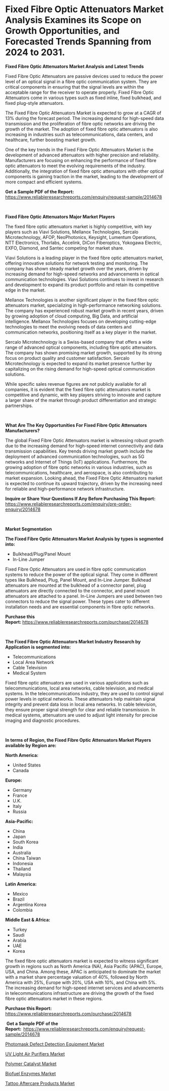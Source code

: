 <p><h1>Fixed Fibre Optic Attenuators Market Analysis Examines its Scope on Growth Opportunities, and Forecasted Trends Spanning from 2024 to 2031.</h1></p><p><strong>Fixed Fibre Optic Attenuators Market Analysis and Latest Trends</strong></p>
<p><p>Fixed Fibre Optic Attenuators are passive devices used to reduce the power level of an optical signal in a fibre optic communication system. They are critical components in ensuring that the signal levels are within the acceptable range for the receiver to operate properly. Fixed Fibre Optic Attenuators come in various types such as fixed inline, fixed bulkhead, and fixed plug-style attenuators.</p><p>The Fixed Fibre Optic Attenuators Market is expected to grow at a CAGR of 13% during the forecast period. The increasing demand for high-speed data transmission and the proliferation of fibre optic networks are driving the growth of the market. The adoption of fixed fibre optic attenuators is also increasing in industries such as telecommunications, data centers, and healthcare, further boosting market growth.</p><p>One of the key trends in the Fixed Fibre Optic Attenuators Market is the development of advanced attenuators with higher precision and reliability. Manufacturers are focusing on enhancing the performance of fixed fibre optic attenuators to meet the evolving requirements of the industry. Additionally, the integration of fixed fibre optic attenuators with other optical components is gaining traction in the market, leading to the development of more compact and efficient systems.</p></p>
<p><strong>Get a Sample PDF of the Report:&nbsp;</strong> <a href="https://www.reliableresearchreports.com/enquiry/request-sample/2014678">https://www.reliableresearchreports.com/enquiry/request-sample/2014678</a></p>
<p>&nbsp;</p>
<p><strong>Fixed Fibre Optic Attenuators Major Market Players</strong></p>
<p><p>The fixed fibre optic attenuators market is highly competitive, with key players such as Viavi Solutions, Mellanox Technologies, Sercalo Microtechnology, AFOP, NeoPhotonics, Keysight, Lumentum Operations, NTT Electronics, Thorlabs, Accelink, DiCon Fiberoptics, Yokogawa Electric, EXFO, Diamond, and Santec competing for market share.</p><p>Viavi Solutions is a leading player in the fixed fibre optic attenuators market, offering innovative solutions for network testing and monitoring. The company has shown steady market growth over the years, driven by increasing demand for high-speed networks and advancements in optical communication technologies. Viavi Solutions continues to invest in research and development to expand its product portfolio and retain its competitive edge in the market.</p><p>Mellanox Technologies is another significant player in the fixed fibre optic attenuators market, specializing in high-performance networking solutions. The company has experienced robust market growth in recent years, driven by growing adoption of cloud computing, Big Data, and artificial intelligence. Mellanox Technologies focuses on developing cutting-edge technologies to meet the evolving needs of data centers and communication networks, positioning itself as a key player in the market.</p><p>Sercalo Microtechnology is a Swiss-based company that offers a wide range of advanced optical components, including fibre optic attenuators. The company has shown promising market growth, supported by its strong focus on product quality and customer satisfaction. Sercalo Microtechnology is expected to expand its market presence further by capitalizing on the rising demand for high-speed optical communication solutions.</p><p>While specific sales revenue figures are not publicly available for all companies, it is evident that the fixed fibre optic attenuators market is competitive and dynamic, with key players striving to innovate and capture a larger share of the market through product differentiation and strategic partnerships.</p></p>
<p>&nbsp;</p>
<p><strong>What Are The Key Opportunities For Fixed Fibre Optic Attenuators Manufacturers?</strong></p>
<p><p>The global Fixed Fibre Optic Attenuators market is witnessing robust growth due to the increasing demand for high-speed internet connectivity and data transmission capabilities. Key trends driving market growth include the deployment of advanced communication technologies, such as 5G networks and Internet of Things (IoT) applications. Furthermore, the growing adoption of fibre optic networks in various industries, such as telecommunications, healthcare, and aerospace, is also contributing to market expansion. Looking ahead, the Fixed Fibre Optic Attenuators market is expected to continue its upward trajectory, driven by the increasing need for reliable and high-performance network infrastructure.</p></p>
<p><strong>Inquire or Share Your Questions If Any Before Purchasing This Report:</strong> <a href="https://www.reliableresearchreports.com/enquiry/pre-order-enquiry/2014678">https://www.reliableresearchreports.com/enquiry/pre-order-enquiry/2014678</a></p>
<p>&nbsp;</p>
<p><strong>Market Segmentation</strong></p>
<p><strong>The Fixed Fibre Optic Attenuators Market Analysis by types is segmented into:</strong></p>
<p><ul><li>Bulkhead/Plug/Panel Mount</li><li>In-Line Jumper</li></ul></p>
<p><p>Fixed Fibre Optic Attenuators are used in fibre optic communication systems to reduce the power of the optical signal. They come in different types like Bulkhead, Plug, Panel Mount, and In-Line Jumper. Bulkhead attenuators are mounted at the bulkhead of a connector panel, plug attenuators are directly connected to the connector, and panel mount attenuators are attached to a panel. In-Line Jumpers are used between two connectors to reduce the signal power. These types cater to different installation needs and are essential components in fibre optic networks.</p></p>
<p><strong>Purchase this Report:&nbsp;</strong><a href="https://www.reliableresearchreports.com/purchase/2014678">https://www.reliableresearchreports.com/purchase/2014678</a></p>
<p>&nbsp;</p>
<p><strong>The Fixed Fibre Optic Attenuators Market Industry Research by Application is segmented into:</strong></p>
<p><ul><li>Telecommunications</li><li>Local Area Network</li><li>Cable Television</li><li>Medical System</li></ul></p>
<p><p>Fixed fibre optic attenuators are used in various applications such as telecommunications, local area networks, cable television, and medical systems. In the telecommunications industry, they are used to control signal power levels in optical networks. These attenuators help maintain signal integrity and prevent data loss in local area networks. In cable television, they ensure proper signal strength for clear and reliable transmission. In medical systems, attenuators are used to adjust light intensity for precise imaging and diagnostic procedures.</p></p>
<p>&nbsp;</p>
<p><strong>In terms of Region, the Fixed Fibre Optic Attenuators Market Players available by Region are:</strong></p>
<p>
    <p> <strong> North America: </strong>
        <ul>
            <li>United States</li>
            <li>Canada</li>
        </ul>
        </p> 
    <p> <strong> Europe: </strong>
        <ul>
            <li>Germany</li>
            <li>France</li>
            <li>U.K.</li>
            <li>Italy</li>
            <li>Russia</li>
        </ul>
        </p> 
    <p> <strong> Asia-Pacific: </strong>
        <ul>
            <li>China</li>
            <li>Japan</li>
            <li>South Korea</li>
            <li>India</li>
            <li>Australia</li>
            <li>China Taiwan</li>
            <li>Indonesia</li>
            <li>Thailand</li>
            <li>Malaysia</li>
        </ul>
        </p> 
    <p> <strong> Latin America: </strong>
        <ul>
            <li>Mexico</li>
            <li>Brazil</li>
            <li>Argentina Korea</li>
            <li>Colombia</li>
        </ul>
        </p> 
    <p> <strong> Middle East & Africa: </strong>
        <ul>
            <li>Turkey</li>
            <li>Saudi</li>
            <li>Arabia</li>
            <li>UAE</li>
            <li>Korea</li>
        </ul>
    </p>
    </p>
<p><p>The fixed fibre optic attenuators market is expected to witness significant growth in regions such as North America (NA), Asia Pacific (APAC), Europe, USA, and China. Among these, APAC is anticipated to dominate the market with a market share percentage valuation of 40%, followed by North America with 25%, Europe with 20%, USA with 10%, and China with 5%. The increasing demand for high-speed internet services and advancements in telecommunications infrastructure are driving the growth of the fixed fibre optic attenuators market in these regions.</p></p>
<p><strong>Purchase this Report: </strong><a href="https://www.reliableresearchreports.com/purchase/2014678">https://www.reliableresearchreports.com/purchase/2014678</a></p>
<p>&nbsp;<strong>Get a Sample PDF of the Report:&nbsp;&nbsp;</strong><a href="https://www.reliableresearchreports.com/enquiry/request-sample/2014678">https://www.reliableresearchreports.com/enquiry/request-sample/2014678</a></p>
<p><strong></strong></p>
<p><p><a href="https://full-wildebeest-80b.notion.site/Photomask-Defect-Detection-Equipment-Market-Size-Growing-and-Forecasted-for-period-from-2024-2031--d613fa30672f4e15bddb77e86f3539f2">Photomask Defect Detection Equipment Market</a></p><p><a href="https://pretty-mail-caf.notion.site/UV-Light-Air-Purifiers-Market-Dynamics-2024-2031-Also-about-Its-Market-Trends-Projections-and-Opp-2fe4908de2c64724ad33340754e68bca">UV Light Air Purifiers Market</a></p><p><a href="https://flame-sidecar-702.notion.site/Polymer-Catalyst-Market-Research-Report-Unlocks-Analysis-on-the-Market-Financial-Status-Market-Size-21e355a23d2140eeba2a85f3eb46701d">Polymer Catalyst Market</a></p><p><a href="https://view.publitas.com/reportprime-1/biofuel-enzymes-market-size-share-trends-analysis-report-by-application-regional-outlook-competitive-strategies-and-segment-forecasts-2024-2031/">Biofuel Enzymes Market</a></p><p><a href="https://view.publitas.com/reportprime-1/tattoo-aftercare-products-market-size-furnishes-valuable-information-encompassing-market-share-market-trends-and-projections-spanning-from-2024-to-2031/">Tattoo Aftercare Products Market</a></p></p>
